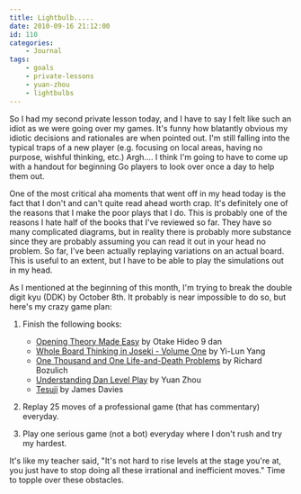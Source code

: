 ```yaml
---
title: Lightbulb.....
date: 2010-09-16 21:12:00
id: 110
categories:
	- Journal
tags:
	- goals
	- private-lessons
	- yuan-zhou
	- lightbulbs
---
```


So I had my second private lesson today, and I have to say I felt like such an idiot as we were going over my games. It's funny how blatantly obvious my idiotic decisions and rationales are when pointed out. I'm still falling into the typical traps of a new player (e.g. focusing on local areas, having no purpose, wishful thinking, etc.) Argh.... I think I'm going to have to come up with a handout for beginning Go players to look over once a day to help them out.

One of the most critical aha moments that went off in my head today is the fact that I don't and can't quite read ahead worth crap. It's definitely one of the reasons that I make the poor plays that I do. This is probably one of the reasons I hate half of the books that I've reviewed so far. They have so many complicated diagrams, but in reality there is probably more substance since they are probably assuming you can read it out in your head no problem. So far, I've been actually replaying variations on an actual board. This is useful to an extent, but I have to be able to play the simulations out in my head.

As I mentioned at the beginning of this month, I'm trying to break the double digit kyu (DDK) by October 8th. It probably is near impossible to do so, but here's my crazy game plan:

1.  Finish the following books:

	* <span style="text-decoration: underline;">Opening Theory Made Easy</span> by Otake Hideo 9 dan
	* <span style="text-decoration: underline;">Whole Board Thinking in Joseki - Volume One</span> by Yi-Lun Yang
	* <span style="text-decoration: underline;">One Thousand and One Life-and-Death Problems</span> by Richard Bozulich
	* <span style="text-decoration: underline;">Understanding Dan Level Play</span> by Yuan Zhou
	* <span style="text-decoration: underline;">Tesuji</span> by James Davies

2.  Replay 25 moves of a professional game (that has commentary) everyday.

3.  Play one serious game (not a bot) everyday where I don't rush and try my hardest.

It's like my teacher said, "It's not hard to rise levels at the stage you're at, you just have to stop doing all these irrational and inefficient moves." Time to topple over these obstacles.